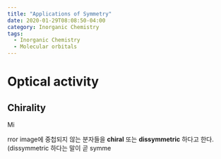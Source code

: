 ```yaml
---
title: "Applications of Symmetry"
date: 2020-01-29T08:08:50-04:00
category: Inorganic Chemistry
tags:
  - Inorganic Chemistry
  - Molecular orbitals
---
```


# Optical activity
## Chirality
Mi


rror image에 중첩되지 않는 분자들을 __chiral__ 또는 __dissymmetric__ 하다고 한다. (dissymmetric 하다는 말이 곧 symme
